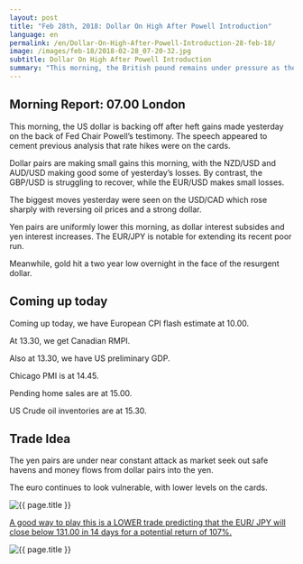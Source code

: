 ```yaml
---
layout: post
title: "Feb 28th, 2018: Dollar On High After Powell Introduction"
language: en
permalink: /en/Dollar-On-High-After-Powell-Introduction-28-feb-18/
image: /images/feb-18/2018-02-28_07-20-32.jpg
subtitle: Dollar On High After Powell Introduction
summary: "This morning, the British pound remains under pressure as the ‘Brexitometer’ swings firmly in the EU’s favour. The latest change comes amid ongoing Conservative infighting and a firm stance taken by the EU. The EUR/GBP has risen for the last two days"
---
```

## Morning Report: 07.00 London

This morning, the US dollar is backing off after heft gains made yesterday on the back of Fed Chair Powell’s testimony. The speech appeared to cement previous analysis that rate hikes were on the cards. 

Dollar pairs are making small gains this morning, with the NZD/USD and AUD/USD making good some of yesterday’s losses. By contrast, the GBP/USD is struggling to recover, while the EUR/USD makes small losses. 

The biggest moves yesterday were seen on the USD/CAD which rose sharply with reversing oil prices and a strong dollar. 

Yen pairs are uniformly lower this morning, as dollar interest subsides and yen interest increases. The EUR/JPY is notable for extending its recent poor run. 

Meanwhile, gold hit a two year low overnight in the face of the resurgent dollar. 

## Coming up today 

Coming up today, we have European CPI flash estimate at 10.00. 

At 13.30, we get Canadian RMPI. 

Also at 13.30, we have US preliminary GDP. 

Chicago PMI is at 14.45. 

Pending home sales are at 15.00. 

US Crude oil inventories are at 15.30. 

## Trade Idea

The yen pairs are under near constant attack as market seek out safe havens and money flows from dollar pairs into the yen. 

The euro continues to look vulnerable, with lower levels on the cards.

<img class="post-image" src="{{ site.url }}/images/feb-18/2018-02-28_07-20-32.jpg" alt="{{ page.title }}" title="{{ page.title }}">

<a href="%LINK%%?currency=GBP&market=forex&underlying=frxEURJPY&formname=higherlower&duration_amount=14&duration_units=d&amount=10&amount_type=payout&expiry_type=duration&barrier=131.00" target="_blank">A good way to play this is a LOWER trade predicting that the EUR/ JPY will close below 131.00 in 14 days for a potential return of 107%.</a>

<img class="post-image" src="{{ site.url }}/images/feb-18/2018-02-28_07-21-14.jpg" alt="{{ page.title }}" title="{{ page.title }}">
